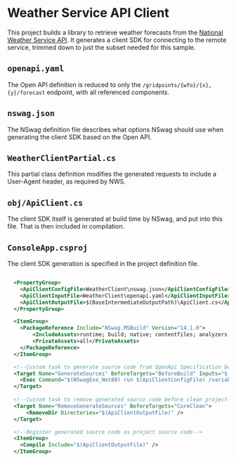# Weather Service API Client

This project builds a library to retrieve weather forecasts from the [National Weather Service API](https://www.weather.gov/documentation/services-web-api). It generates a client SDK for connecting to the remote service, trimmed down to just the subset needed for this sample.

## `openapi.yaml`

The Open API definition is reduced to only the `/gridpoints/{wfo}/{x},{y}/forecast` endpoint, with all referenced components.

## `nswag.json`

The NSwag definition file describes what options NSwag should use when generating the client SDK based on the Open API.

## `WeatherClientPartial.cs`

This partial class definition modifies the generated requests to include a User-Agent header, as required by NWS.

## `obj/ApiClient.cs`

The client SDK itself is generated at build time by NSwag, and put into this file. That is then included in compilation.

## `ConsoleApp.csproj`

The client SDK generation is specified in the project definition file.

```xml

  <PropertyGroup>
    <ApiClientConfigFile>WeatherClient\nswag.json</ApiClientConfigFile>
    <ApiClientInputFile>WeatherClient\openapi.yaml</ApiClientInputFile>
    <ApiClientOutputFile>$(BaseIntermediateOutputPath)\ApiClient.cs</ApiClientOutputFile>
  </PropertyGroup>

  <ItemGroup>
    <PackageReference Include="NSwag.MSBuild" Version="14.1.0">
        <IncludeAssets>runtime; build; native; contentfiles; analyzers; buildtransitive</IncludeAssets>
        <PrivateAssets>all</PrivateAssets>
    </PackageReference>
  </ItemGroup>

  <!--Custom task to generate source code from OpenApi Specification before compilation-->
  <Target Name="GenerateSources" BeforeTargets="BeforeBuild" Inputs="$(ApiClientConfigFile);$(ApiClientInputFile)" Outputs="$(ApiClientOutputFile)">
    <Exec Command="$(NSwagExe_Net80) run $(ApiClientConfigFile) /variables:OutputFile=../$(ApiClientOutputFile)" ConsoleToMSBuild="true" />
  </Target>
 
  <!--Custom task to remove generated source code before clean project-->
  <Target Name="RemoveGenerateSources" BeforeTargets="CoreClean">
      <RemoveDir Directories="$(ApiClientOutputFile)" />
  </Target>

  <!--Register generated source code as project source code-->
  <ItemGroup>
    <Compile Include="$(ApiClientOutputFile)" />
  </ItemGroup>

```

